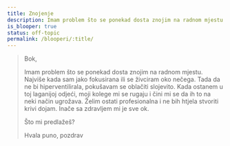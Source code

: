 ```yaml
---
title: Znojenje
description: Imam problem što se ponekad dosta znojim na radnom mjestu. Najviše kada sam jako fokusirana ili se živciram oko nečega. Tada da ne bi hiperventilirala, pokušavam se oblačiti slojevito.
is_blooper: true
status: off-topic
permalink: /blooperi/:title/
---
```


> Bok,
>
> Imam problem što se ponekad dosta znojim na radnom mjestu. Najviše kada sam jako fokusirana ili se živciram oko nečega. Tada da ne bi hiperventilirala, pokušavam se oblačiti slojevito. Kada ostanem u toj laganijoj odjeći, moji kolege mi se rugaju i čini mi se da ih to na neki način ugrožava. Želim ostati profesionalna i ne bih htjela stvoriti krivi dojam. Inače sa zdravljem mi je sve ok.
>
> Što mi predlažeš?
>
> Hvala puno, pozdrav

